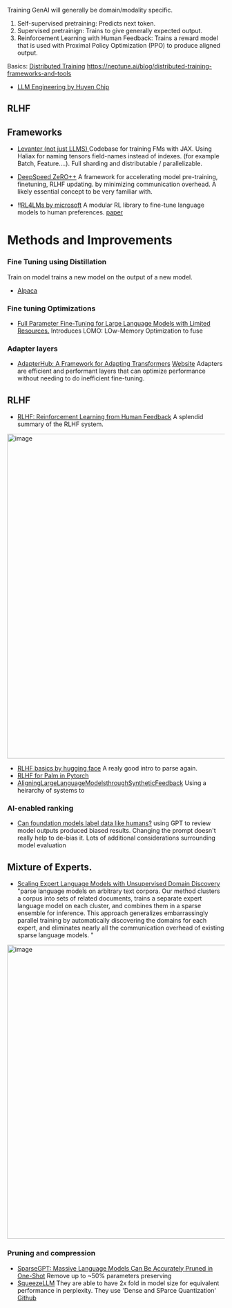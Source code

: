Training GenAI will generally be domain/modality specific.


1. Self-supervised pretraining: Predicts next token. 
2. Supervised pretrainign: Trains to give generally expected output.
3. Reinforcement Learning with Human Feedback: Trains a reward model that is used with Proximal Policy Optimization (PPO) to produce aligned output. 

Basics: [Distributed Training](https://neptune.ai/blog/distributed-training)
https://neptune.ai/blog/distributed-training-frameworks-and-tools

- [LLM Engineering by Huyen Chip](https://huyenchip.com/2023/04/11/llm-engineering.html)

## RLHF

## Frameworks

- [Levanter (not just LLMS) ](https://crfm.stanford.edu/2023/06/16/levanter-1_0-release.html) Codebase for training FMs with JAX. Using Haliax for naming tensors field-names instead of indexes. (for example Batch, Feature....). Full sharding and distributable / parallelizable. 
-  [DeepSpeed ZeRO++](https://www.microsoft.com/en-us/research/blog/deepspeed-zero-a-leap-in-speed-for-llm-and-chat-model-training-with-4x-less-communication/) A framework for accelerating model pre-training, finetuning, RLHF updating.  by minimizing communication overhead. A likely essential concept to be very familiar with. 

- ‼️[RL4LMs by microsoft](https://github.com/allenai/RL4LMs/tree/main) A modular RL library to fine-tune language models to human preferences. [paper](https://arxiv.org/pdf/2305.08844.pdf)

# Methods and Improvements

### Fine Tuning using Distillation

Train on model trains a new model on the output of a new model. 
- [Alpaca ](https://github.com/tatsu-lab/stanford_alpaca)

### Fine tuning Optimizations

- [Full Parameter Fine-Tuning for Large Language Models with Limited Resources.](https://github.com/openlmlab/lomo) Introduces LOMO: LOw-Memory Optimization to fuse 

### Adapter layers

- [AdapterHub: A Framework for Adapting Transformers](https://arxiv.org/pdf/2007.07779.pdf) [Website](https://adapterhub.ml/)
Adapters are efficient and performant layers that can optimize performance without needing to do inefficient fine-tuning. 


## RLHF
- [RLHF: Reinforcement Learning from Human Feedback](https://huyenchip.com/2023/05/02/rlhf.html) A splendid summary of the RLHF system.
<img width="751" alt="image" src="https://github.com/ianderrington/genai/assets/76016868/2fb5b4d5-ecc9-45b3-9d16-63fab4ab6db0">


- [RLHF basics by hugging face](https://huggingface.co/blog/rlhf) A realy good intro to parse again.
- [RLHF for Palm in Pytorch](https://github.com/lucidrains/PaLM-rlhf-pytorch)
- [AligningLargeLanguageModelsthroughSyntheticFeedback](https://arxiv.org/abs/2305.13735) Using a heirarchy of systems to 

### AI-enabled ranking

- [Can foundation models label data like humans?](https://huggingface.co/blog/llm-leaderboard) using GPT to review model outputs produced biased results. Changing the prompt doesn't really help to de-bias it. Lots of additional considerations surrounding model evaluation


## Mixture of Experts.

- [Scaling Expert Language Models with Unsupervised Domain Discovery](https://arxiv.org/pdf/2303.14177.pdf) "parse language models on arbitrary text corpora. Our method clusters a corpus into sets of related documents, trains a separate expert language model on each cluster, and combines them in a sparse ensemble for inference. This approach generalizes embarrassingly parallel training by automatically discovering the domains for each expert, and eliminates nearly all the communication overhead of existing sparse language models. "

<img width="680" alt="image" src="https://github.com/ianderrington/genai/assets/76016868/f4ec7e2e-bf27-4fc0-b420-0010e1caef71">


### Pruning and compression

- [SparseGPT: Massive Language Models Can Be Accurately Pruned in One-Shot](https://arxiv.org/abs/2301.00774) Remove up to ~50% parameters preserving 
-  [SqueezeLLM](paper) They are able to have 2x fold in model size for equivalent performance in perplexity. They use 'Dense and SParce Quantization' [Github](https://github.com/SqueezeAILab/SqueezeLLM)
